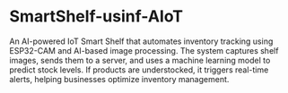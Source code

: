 # SmartShelf-usinf-AIoT
An AI-powered IoT Smart Shelf that automates inventory tracking using ESP32-CAM and AI-based image processing. The system captures shelf images, sends them to a server, and uses a machine learning model to predict stock levels. If products are understocked, it triggers real-time alerts, helping businesses optimize inventory management.

